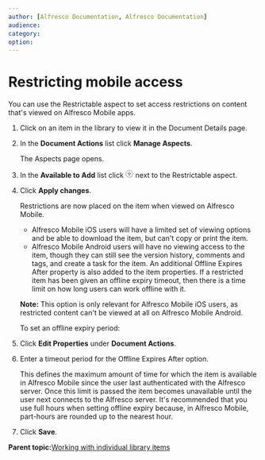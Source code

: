 ```yaml
---
author: [Alfresco Documentation, Alfresco Documentation]
audience: 
category: 
option: 
---
```


# Restricting mobile access

You can use the Restrictable aspect to set access restrictions on content that's viewed on Alfresco Mobile apps.

1.  Click on an item in the library to view it in the Document Details page.

2.  In the **Document Actions** list click **Manage Aspects**.

    The Aspects page opens.

3.  In the **Available to Add** list click ![Add icon](../images/ico-add.png) next to the Restrictable aspect.

4.  Click **Apply changes**.

    Restrictions are now placed on the item when viewed on Alfresco Mobile.

    -   Alfresco Mobile iOS users will have a limited set of viewing options and be able to download the item, but can't copy or print the item.
    -   Alfresco Mobile Android users will have no viewing access to the item, though they can still see the version history, comments and tags, and create a task for the item.
    An additional Offline Expires After property is also added to the item properties. If a restricted item has been given an offline expiry timeout, then there is a time limit on how long users can work offline with it.

    **Note:** This option is only relevant for Alfresco Mobile iOS users, as restricted content can't be viewed at all on Alfresco Mobile Android.

    To set an offline expiry period:

5.  Click **Edit Properties** under **Document Actions**. 

6.  Enter a timeout period for the Offline Expires After option.

    This defines the maximum amount of time for which the item is available in Alfresco Mobile since the user last authenticated with the Alfresco server. Once this limit is passed the item becomes unavailable until the user next connects to the Alfresco server. It's recommended that you use full hours when setting offline expiry because, in Alfresco Mobile, part-hours are rounded up to the nearest hour.

7.  Click **Save**.


**Parent topic:**[Working with individual library items](../concepts/library-items-individual.md)


